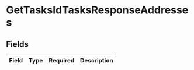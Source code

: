# GetTasksIdTasksResponseAddresses


## Fields

| Field       | Type        | Required    | Description |
| ----------- | ----------- | ----------- | ----------- |